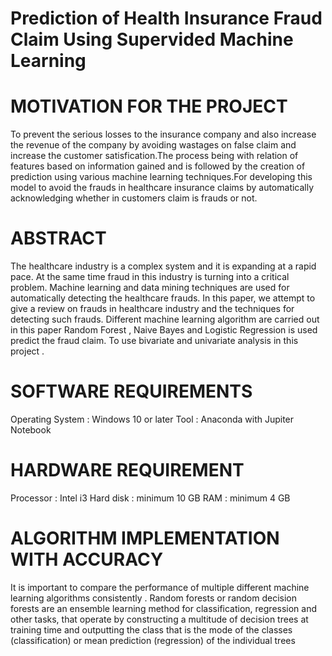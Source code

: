 # Prediction of Health Insurance Fraud Claim Using Supervided Machine Learning

 # MOTIVATION FOR THE PROJECT
 To prevent the serious losses to the insurance company and also increase the revenue of the company by avoiding wastages on false claim and increase the customer satisfication.The process being with relation of features based on information gained and is followed by the creation of prediction using various machine learning techniques.For developing this model to avoid the frauds in healthcare insurance claims by automatically acknowledging whether in customers claim is frauds or not. 
# ABSTRACT
The healthcare industry is a complex system and it is expanding at a rapid pace. At the same time fraud in this industry is turning into a critical problem.
Machine learning and data mining techniques are used for automatically detecting the healthcare frauds. In this paper, we attempt to give a review on frauds in healthcare industry and the techniques for detecting such frauds.
Different  machine  learning  algorithm  are carried  out  in  this paper Random Forest , Naive Bayes and Logistic Regression is used predict the fraud claim.
To use bivariate and univariate analysis in this project .
# SOFTWARE REQUIREMENTS
Operating System 	: Windows 10 or later
Tool   		            : Anaconda with Jupiter Notebook
# HARDWARE REQUIREMENT
Processor   		: Intel i3
Hard disk   		: minimum 10 GB
RAM        		: minimum 4 GB

# ALGORITHM IMPLEMENTATION WITH ACCURACY 
It is important to compare the performance of multiple different machine learning algorithms consistently .
Random forests or random decision forests are an ensemble learning method for classification, regression and other tasks, that operate by constructing a multitude of decision trees at training time and outputting the class that is the mode of the classes (classification) or mean prediction (regression) of the individual trees




